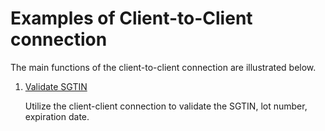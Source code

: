# Examples of Client-to-Client connection
The main functions of the client-to-client connection are illustrated below.

1. [Validate SGTIN](1-validate-SGTIN.md)

   Utilize the client-client connection to validate the SGTIN, lot number, expiration date.